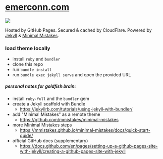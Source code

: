 # [emerconn.com](https://emerconn.com)

![](https://github.com/emerconghaile/emerconghaile.github.io/actions/workflows/purge-cloudflare-cache.yml/badge.svg)

Hosted by GitHub Pages.
Secured & cached by CloudFlare.
Powered by [Jekyll](https://jekyllrb.com/) & [Minimal Mistakes](https://github.com/mmistakes/minimal-mistakes).

### load theme locally
- install `ruby` and `bundler`
- clone this repo
- run `bundle install`
- run `bundle exec jekyll serve` and open the provided URL

##### personal notes for goldfish brain:
- install `ruby-full` and the `bundler` gem
- create a Jekyll scaffold with Bundle
  - https://jekyllrb.com/tutorials/using-jekyll-with-bundler/
- add "Minimal Mistakes" as a remote theme
  - https://github.com/mmistakes/minimal-mistakes
- more Minimal Mistakes steps
  - https://mmistakes.github.io/minimal-mistakes/docs/quick-start-guide/
- official GitHub docs (supplementary)
  - https://docs.github.com/en/pages/setting-up-a-github-pages-site-with-jekyll/creating-a-github-pages-site-with-jekyll
